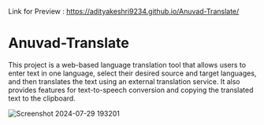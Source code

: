 Link for Preview : https://adityakeshri9234.github.io/Anuvad-Translate/
# Anuvad-Translate
This project is a web-based language translation tool that allows users to enter text in one language, select their desired source and target languages, and then translates the text using an external translation service. It also provides features for text-to-speech conversion and copying the translated text to the clipboard.

![Screenshot 2024-07-29 193201](https://github.com/user-attachments/assets/90ddb34a-74c7-45ff-be16-36d9c543acdf)



